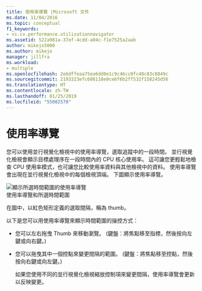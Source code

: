 ```yaml
---
title: 使用率導覽 |Microsoft 文件
ms.date: 11/04/2016
ms.topic: conceptual
f1_keywords:
- vs.cv.performance.utilizationnavigator
ms.assetid: 522a981a-37ef-4cdd-a04c-f1e7525a2aab
author: mikejo5000
ms.author: mikejo
manager: jillfra
ms.workload:
- multiple
ms.openlocfilehash: 2e6dffeaa75ea6dd0e1c9c46cc0fc48c83c8849c
ms.sourcegitcommit: 2193323efc608118e0ce6f6b2ff532f158245d56
ms.translationtype: HT
ms.contentlocale: zh-TW
ms.lasthandoff: 01/25/2019
ms.locfileid: "55002570"
---
```

# <a name="utilization-navigator"></a>使用率導覽
您可以使用並行視覺化檢視中的使用率導覽，選取追蹤中的一段時間。 並行視覺化檢視會顯示目標處理序在一段時間內的 CPU 核心使用率。 這可讓您更輕鬆地檢查 CPU 使用率模式，也可讓您比較使用率資料與其他檢視中的資料。 使用率導覽會出現在並行視覺化檢視中的每個檢視頂端。 下圖顯示使用率導覽。  
  
 ![顯示所選時間範圍的使用率導覽](../profiling/media/cvutilizationnavigator.png "CVUtilizationNavigator")  
使用率導覽和所選時間範圍  
  
 在圖中，以紅色矩形定義的選取間隔，稱為 thumb。  
  
 以下是您可以用使用率導覽來顯示時間範圍的操控方式：  
  
- 您可以左右拖曳 Thumb 來移動瀏覽。 (鍵盤：將焦點移至指標，然後按向左鍵或向右鍵。)  
  
- 您可以拖曳其中一個控點來變更間隔的範圍。 (鍵盤：將焦點移至控點，然後按向右鍵或向左鍵。)  
  
  如果您使用不同的並行視覺化檢視縮放控制項來變更間隔，使用率導覽會更新以反映變更。